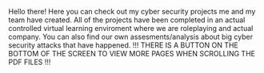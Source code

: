 Hello there!
Here you can check out my cyber security projects me and my team have created.
All of the projects have been completed in an actual controlled virtual learning enviroment where we are roleplaying and actual company.
You can also find our own assesments/analysis about big cyber security attacks that have happened.
!!! THERE IS A BUTTON ON THE BOTTOM OF THE SCREEN TO VIEW MORE PAGES WHEN SCROLLING THE PDF FILES !!!

